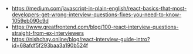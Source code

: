 - https://medium.com/javascript-in-plain-english/react-basics-that-most-developers-get-wrong-interview-questions-fixes-you-need-to-know-1059eb090c9d
- https://www.greatfrontend.com/blog/100-react-interview-questions-straight-from-ex-interviewers
- https://nishchay.online/blog/react-interview-guide-intro?id=68afdf5f293baa3a190b524f
